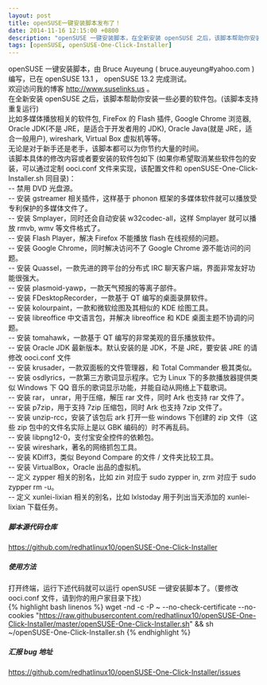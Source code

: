 ```yaml
---
layout: post
title: openSUSE一键安装脚本发布了！
date: 2014-11-16 12:15:00 +0800
description: "openSUSE 一键安装脚本，在全新安装 openSUSE 之后，该脚本帮助你安装一些必要的软件包。比如多媒体播放相关的软件包, FireFox 的 Flash 插件, Google Chrome 浏览器,  Oracle JDK(不是 JRE，是适合于开发者用的 JDK), Oracle Java(就是 JRE，适合一般用户), wireshark, Virtual Box 虚拟机等等。无论是对于新手还是老手，该脚本都可以为你节约大量的时间。  "
tags: [openSUSE, openSUSE-One-Click-Installer]
---
```



openSUSE 一键安装脚本，由 Bruce Auyeung ( bruce.auyeung#yahoo.com ) 编写，已在 openSUSE 13.1 ， openSUSE 13.2 完成测试。    
欢迎访问我的博客 http://www.suselinks.us 。    
在全新安装 openSUSE 之后，该脚本帮助你安装一些必要的软件包。(该脚本支持重复运行)    
比如多媒体播放相关的软件包, FireFox 的 Flash 插件, Google Chrome 浏览器,  Oracle JDK(不是 JRE，是适合于开发者用的 JDK), Oracle Java(就是 JRE，适合一般用户), wireshark, Virtual Box 虚拟机等等。    
无论是对于新手还是老手，该脚本都可以为你节约大量的时间。    
该脚本具体的修改内容或者要安装的软件包如下 (如果你希望取消某些软件包的安装，可以通过定制 ooci.conf 文件来实现，该配置文件和 openSUSE-One-Click-Installer.sh 同目录)：    
-- 禁用 DVD 光盘源。    
-- 安装 gstreamer 相关插件，这样基于 phonon 框架的多媒体软件就可以播放受专利保护的多媒体文件了。     
-- 安装 Smplayer，同时还会自动安装 w32codec-all，这样 Smplayer 就可以播放 rmvb, wmv 等文件格式了。     
-- 安装 Flash Player，解决 Firefox 不能播放 flash 在线视频的问题。    
-- 安装 Google Chrome，同时解决访问不了 Google Chrome 源不能访问的问题。     
-- 安装 Quassel，一款先进的跨平台的分布式 IRC 聊天客户端，界面非常友好功能很强大。    
-- 安装 plasmoid-yawp，一款天气预报的等离子部件。    
-- 安装 FDesktopRecorder，一款基于 QT 编写的桌面录屏软件。    
-- 安装 kolourpaint，一款和微软绘图及其相似的 KDE 绘图工具。   
-- 安装 libreoffice 中文语言包，并解决 libreoffice 和 KDE 桌面主题不协调的问题。   
-- 安装 tomahawk，一款基于 QT 编写的非常美观的音乐播放软件。    
-- 安装 Oracle JDK 最新版本。默认安装的是 JDK，不是 JRE，要安装 JRE 的请修改 ooci.conf 文件  
-- 安装 krusader，一款双面板的文件管理器，和 Total Commander 极其类似。   
-- 安装 osdlyrics，一款第三方歌词显示程序。它为 Linux 下的多款播放器提供类似 Windows 下 QQ 音乐的歌词显示功能，并能自动从网络上下载歌词。  
-- 安装 rar， unrar，用于压缩，解压 rar 文件，同时 Ark 也支持 rar 文件了。  
-- 安装 p7zip，用于支持 7zip 压缩包，同时 Ark 也支持 7zip 文件了。  
-- 安装 unzip-rcc，安装了该包后 ark 打开一些 windows 下创建的 zip 文件（这些 zip 包中的文件名实际上是以 GBK 编码的）时不再乱码。  
-- 安装 libpng12-0，支付宝安全控件的依赖包。    
-- 安装 wireshark，著名的网络抓包工具。    
-- 安装 KDiff3，类似 Beyond Compare 的文件 / 文件夹比较工具。   
-- 安装 VirtualBox，Oracle 出品的虚拟机。   
-- 定义 zypper 相关的别名，比如 zin 对应于 sudo zypper in, zrm 对应于 sudo zypper rm -u。    
-- 定义 xunlei-lixian 相关的别名，比如 lxlstoday 用于列出当天添加的 xunlei-lixian 下载任务。  

##### 脚本源代码仓库

https://github.com/redhatlinux10/openSUSE-One-Click-Installer  

##### 使用方法

打开终端，运行下述代码就可以运行 openSUSE 一键安装脚本了。（要修改 ooci.conf 文件，请到你的用户家目录下找）  
{% highlight bash linenos %}
wget -nd -c -P ~ --no-check-certificate --no-cookies "https://raw.githubusercontent.com/redhatlinux10/openSUSE-One-Click-Installer/master/openSUSE-One-Click-Installer.sh" && sh ~/openSUSE-One-Click-Installer.sh
{% endhighlight %}

##### 汇报 bug 地址

https://github.com/redhatlinux10/openSUSE-One-Click-Installer/issues  


